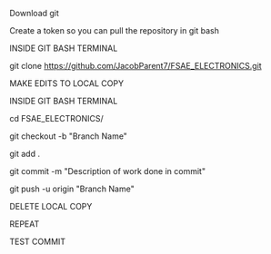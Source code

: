 Download git

Create a token so you can pull the repository in git bash

INSIDE GIT BASH TERMINAL

git clone https://github.com/JacobParent7/FSAE_ELECTRONICS.git

MAKE EDITS TO LOCAL COPY

INSIDE GIT BASH TERMINAL

cd FSAE_ELECTRONICS/

git checkout -b "Branch Name"

git add .

git commit -m "Description of work done in commit"

git push -u origin "Branch Name"

DELETE LOCAL COPY

REPEAT

TEST COMMIT
